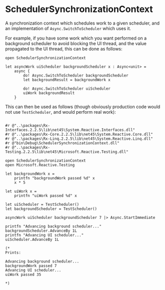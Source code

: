 # SchedulerSynchronizationContext
A synchronization context which schedules work to a given scheduler, and an implementation of ```Async.SwitchToScheduler``` which uses it.

For example, if you have some work which you want performed on a background scheduler to avoid blocking the UI thread, and the value propagated to the UI thread, this can be done as follows:

```f#
open SchedulerSynchronizationContext

let asyncWork uiScheduler backgroundScheduler x : Async<unit> =
    async {
        do! Async.SwitchToScheduler backgroundScheduler
        let backgroundResult = backgroundWork x

        do! Async.SwitchToScheduler uiScheduler
        uiWork backgroundResult
    }
```

This can then be used as follows (though obviously production code would not use ```TestScheduler```, and would perform real work): 

```f#

#r @"..\packages\Rx-Interfaces.2.2.5\lib\net45\System.Reactive.Interfaces.dll"
#r @"..\packages\Rx-Core.2.2.5\lib\net45\System.Reactive.Core.dll"
#r @"..\packages\Rx-Linq.2.2.5\lib\net45\System.Reactive.Linq.dll"
#r @"bin\Debug\SchedulerSynchronizationContext.dll"
#r @"..\packages\Rx-Testing.2.2.5\lib\net45\Microsoft.Reactive.Testing.dll"

open SchedulerSynchronizationContext
open Microsoft.Reactive.Testing

let backgroundWork x =
    printfn "backgroundWork passed %d" x
    x * 5

let uiWork x =
    printfn "uiWork passed %d" x

let uiScheduler = TestScheduler()
let backgroundScheduler = TestScheduler()

asyncWork uiScheduler backgroundScheduler 7 |> Async.StartImmediate

printfn "Advancing background scheduler..."
backgroundScheduler.AdvanceBy 1L
printfn "Advancing UI scheduler..."
uiScheduler.AdvanceBy 1L

(*
Prints:

Advancing background scheduler...
backgroundWork passed 7
Advancing UI scheduler...
uiWork passed 35

*)
```
